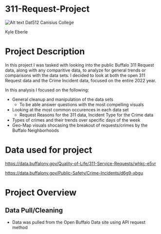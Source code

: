 # 311-Request-Project
![Alt text](/relative/path/to/Document.png?raw=true "Optional Title")
Dat512 Canisius College

Kyle Eberle
# Project Description
In this project I was tasked with looking into the public Buffalo 311 Request data, along with any comparitive data,
to analyze for general trends or comparisons with the data sets.
I decided to look at both the open 311 Request data and the Crime Incident data, focused on the entire 2022 year.

In this analysis I focused on the following:
* General cleanup and manipulation of the data sets
  * To be able answer questions with the most compelling visuals
* Looking at the most common occurences in each data set
  * Request Reasons for the 311 data, Incident Type for the Crime data
* Types of crimes and their trends over specific days of the week
* Geo-Map visuals shocasing the breakout of requests/crimes by the Buffalo Neighborhoods
# Data used for project
https://data.buffalony.gov/Quality-of-Life/311-Service-Requests/whkc-e5vr

https://data.buffalony.gov/Public-Safety/Crime-Incidents/d6g9-xbgu
# Project Overview
## Data Pull/Cleaning
* Data was pulled from the Open Buffalo Data site using API request method

